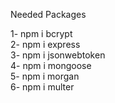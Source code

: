 Needed Packages 

1- npm i bcrypt<br/>
2- npm i express<br/>
3- npm i jsonwebtoken<br/>
4- npm i mongoose<br/>
5- npm i morgan<br/>
6- npm i multer<br/>
